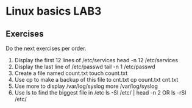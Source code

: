 # Linux basics LAB3

## Exercises

Do the next exercises per order.


1. Display the first 12 lines of /etc/services
head -n 12 /etc/services
2. Display the last line of /etc/passwd
tail -n 1 /etc/passwd
3. Create a file named count.txt
touch count.txt
4. Use cp to make a backup of this file to cnt.txt
cp count.txt cnt.txt
5. Use more to display /var/log/syslog
more /var/log/syslog
6. Use ls to find the biggest file in /etc
ls -Sl /etc/ | head -n 2
OR
ls -rSl /etc/